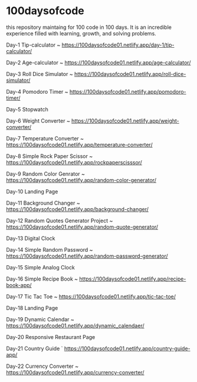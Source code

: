 # 100daysofcode
this repository maintaing for 100 code in 100 days. It is an incredible experience filled with learning, growth, and solving problems.

Day-1
	Tip-calculator
	~ https://100daysofcode01.netlify.app/day-1/tip-calculator/
	
Day-2
	Age-calculator
	~ https://100daysofcode01.netlify.app/age-calculator/
	
Day-3
	Roll Dice Simulator
	~ https://100daysofcode01.netlify.app/roll-dice-simulator/

Day-4
	Pomodoro Timer
	~ https://100daysofcode01.netlify.app/pomodoro-timer/

Day-5
	Stopwatch
	
Day-6
	Weight Converter
	~ https://100daysofcode01.netlify.app/weight-converter/

Day-7
	Temperature Converter
	~ https://100daysofcode01.netlify.app/temperature-converter/

Day-8
	Simple Rock Paper Scissor
	~ https://100daysofcode01.netlify.app/rockpaperscisssor/

Day-9
	Random Color Genrator
	~ https://100daysofcode01.netlify.app/random-color-generator/
	
Day-10
	Landing Page

Day-11
	Background Changer
	~ https://100daysofcode01.netlify.app/background-changer/

Day-12
	Random  Quotes Generator Project
	~ https://100daysofcode01.netlify.app/random-quote-generator/

Day-13
	Digital Clock

Day-14
	Simple Random Password
	~ https://100daysofcode01.netlify.app/random-password-generator/

Day-15
	Simple Analog Clock

Day-16
	Simple Recipe Book
	~ https://100daysofcode01.netlify.app/recipe-book-app/

Day-17
	Tic Tac Toe
	~ https://100daysofcode01.netlify.app/tic-tac-toe/

Day-18
	Landing Page

Day-19
	Dynamic Calendar
	~ https://100daysofcode01.netlify.app/dynamic_calendaer/

Day-20
	Responsive Restaurant Page

Day-21
	Country Guide
	` https://100daysofcode01.netlify.app/country-guide-app/

Day-22
	Currency Converter
	~ https://100daysofcode01.netlify.app/currency-converter/
